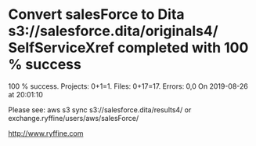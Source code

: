 # Convert salesForce to Dita s3://salesforce.dita/originals4/ SelfServiceXref completed with 100 % success

100 % success. Projects: 0+1=1.  Files: 0+17=17. Errors: 0,0  On 2019-08-26 at 20:01:10



Please see: aws s3 sync s3://salesforce.dita/results4/ or exchange.ryffine/users/aws/salesForce/

http://www.ryffine.com
